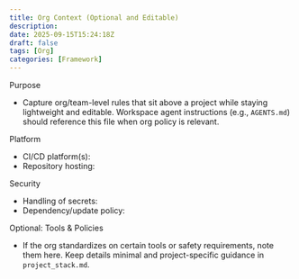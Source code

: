 ```yaml
---
title: Org Context (Optional and Editable)
description: 
date: 2025-09-15T15:24:18Z
draft: false
tags: [Org]
categories: [Framework]
---
```


Purpose
- Capture org/team-level rules that sit above a project while staying lightweight and editable. Workspace agent instructions (e.g., `AGENTS.md`) should reference this file when org policy is relevant.

Platform
- CI/CD platform(s): 
- Repository hosting: 

Security
- Handling of secrets: 
- Dependency/update policy: 

Optional: Tools & Policies
- If the org standardizes on certain tools or safety requirements, note them here. Keep details minimal and project-specific guidance in `project_stack.md`.
